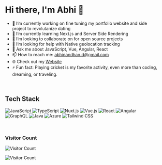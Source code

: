 # Hi there, I'm Abhi 👋

- 🔭 I’m currently working on fine tuning my portfolio website and side project to revolutanize dating
- 🌱 I’m currently learning Next.js and Server Side Rendering
- 👯 I’m looking to collaborate on for open source projects
- 🤔 I’m looking for help with Native geolocation tracking
- 💬 Ask me about JavaScript, Vue, Angular, React
- 📫 How to reach me: abhinandhan.d@gmail.com
- 🌐 Check out my [Website](https://abhicodestudio.com?utm_source=github)
- ⚡ Fun fact: Playing cricket is my favorite activity, even more than coding, dreaming, or traveling.

<br>

## Tech Stack
![JavaScript](https://img.shields.io/badge/JavaScript-F7DF1E?style=for-the-badge&logo=javascript&logoColor=black) 
![TypeScript](https://img.shields.io/badge/TypeScript-007ACC?style=for-the-badge&logo=typescript&logoColor=white)
![Nuxt.js](https://img.shields.io/badge/Nuxt.js-00C58E?style=for-the-badge&logo=nuxtdotjs&logoColor=white)
![Vue.js](https://img.shields.io/badge/Vue.js-4FC08D?style=for-the-badge&logo=vuedotjs&logoColor=white)
![React](https://img.shields.io/badge/React-61DAFB?style=for-the-badge&logo=react&logoColor=black)
![Angular](https://img.shields.io/badge/Angular-DD0031?style=for-the-badge&logo=angular&logoColor=white)
![GraphQL](https://img.shields.io/badge/GraphQL-E10098?style=for-the-badge&logo=graphql&logoColor=white)
![Java](https://img.shields.io/badge/Java-ED8B00?style=for-the-badge&logo=java&logoColor=white)
![Azure](https://img.shields.io/badge/Azure-0078D4?style=for-the-badge&logo=microsoftazure&logoColor=white)
![Tailwind CSS](https://img.shields.io/badge/Tailwind_CSS-38B2AC?style=for-the-badge&logo=tailwindcss&logoColor=white)

<br>

### Visitor Count 
![Visitor Count](https://profile-counter.glitch.me/{abhinandhand}/count.svg)


<!-- Add Google Analytics tracking code here -->
<img src="https://www.google-analytics.com/collect?v=1&t=pageview&tid=G-PRLKTX16W&cid=555&aip=1&dp=%2Fhome" alt="Visitor Count">

